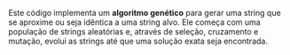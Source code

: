 Este código implementa um **algoritmo genético** para gerar uma string que se aproxime ou seja idêntica a uma string alvo. Ele começa com uma população de strings aleatórias e, através de seleção, cruzamento e mutação, evolui as strings até que uma solução exata seja encontrada.
